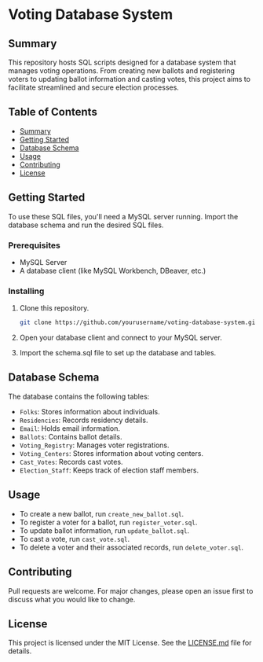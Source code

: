 # Voting Database System

## Summary

This repository hosts SQL scripts designed for a database system that manages voting operations. From creating new ballots and registering voters to updating ballot information and casting votes, this project aims to facilitate streamlined and secure election processes.

## Table of Contents
- [Summary](#summary)
- [Getting Started](#getting-started)
- [Database Schema](#database-schema)
- [Usage](#usage)
- [Contributing](#contributing)
- [License](#license)

## Getting Started

To use these SQL files, you'll need a MySQL server running. Import the database schema and run the desired SQL files.

### Prerequisites

- MySQL Server
- A database client (like MySQL Workbench, DBeaver, etc.)

### Installing

1. Clone this repository.
    ```bash
    git clone https://github.com/yourusername/voting-database-system.git
    ```
   
2. Open your database client and connect to your MySQL server.

3. Import the schema.sql file to set up the database and tables.

## Database Schema

The database contains the following tables:

- `Folks`: Stores information about individuals.
- `Residencies`: Records residency details.
- `Email`: Holds email information.
- `Ballots`: Contains ballot details.
- `Voting_Registry`: Manages voter registrations.
- `Voting_Centers`: Stores information about voting centers.
- `Cast_Votes`: Records cast votes.
- `Election_Staff`: Keeps track of election staff members.

## Usage

- To create a new ballot, run `create_new_ballot.sql`.
- To register a voter for a ballot, run `register_voter.sql`.
- To update ballot information, run `update_ballot.sql`.
- To cast a vote, run `cast_vote.sql`.
- To delete a voter and their associated records, run `delete_voter.sql`.

## Contributing

Pull requests are welcome. For major changes, please open an issue first to discuss what you would like to change.

## License

This project is licensed under the MIT License. See the [LICENSE.md](LICENSE.md) file for details.
